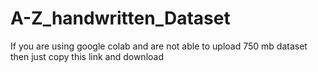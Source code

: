 # A-Z_handwritten_Dataset
If you are using google colab and are not able to upload 750 mb dataset then just copy this link and download
